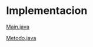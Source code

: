 <h1>Implementacion</h1>

<a href="Biseccion/src/Paquete01/Main.java">Main.java<a/>

<a href="Biseccion01/src/Paquete01/Metodo.java">Metodo.java</a>
